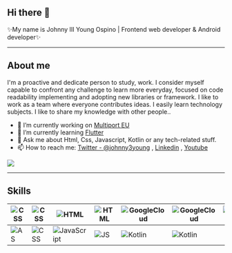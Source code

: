 ## Hi there 👋
✨My name is Johnny III Young Ospino | Frontend web developer & Android developer✨

<hr>

## About me

I'm a proactive and dedicate person to study, work.
I consider myself capable to confront any challenge
to learn more everyday, focused on code readability
implementing and adopting new libraries or framework.
I like to work as a team where everyone contributes ideas.
I easily learn technology subjects. I like to share
my knowledge with other people..


- 🔭 I’m currently working on [Multiport EU](https://multiport.com.co/en/home/)
- 🌱 I’m currently learning [Flutter](https://flutter.dev/)
- 💬 Ask me about Html, Css, Javascript, Kotlin or any tech-related stuff.
- 📫 How to reach me: [Twitter - @johnny3young](https://twitter.com/johnny3young) , [Linkedin](https://www.linkedin.com/in/johnny-iii-young-ospino/) , [Youtube](https://www.youtube.com/channel/UCNG23o2mjagAJGf-TNOpZnw)

<img src="https://github-readme-stats.vercel.app/api?username=johnny3young&&show_icons=true&title_color=ffffff&icon_color=bb2acf&text_color=daf7dc&bg_color=151515">


<!--
- ✨ _special_ ✨
- 🔭 I’m currently working on ...
- 🌱 I’m currently learning ...
- 👯 I’m looking to collaborate on ...
- 🤔 I’m looking for help with ...
- 💬 Ask me about ...
- 📫 How to reach me: ...
- 😄 Pronouns: ...
- ⚡ Fun fact: ...
-->

<hr>

## Skills

<!-- ![HTML](https://img.shields.io/badge/-HTML%205-orange)
![CSS](https://img.shields.io/badge/-CSS%203-blue)
![Kotlin](https://img.shields.io/badge/-Kotlin%20-blue)
![JavaScript](https://img.shields.io/badge/-Javascript%20-yellow)
![AS](https://img.shields.io/badge/-Android Studio%20-green)
![Firebase](https://img.shields.io/badge/-Firebase%20-yellow)
![GoogleCloud](https://img.shields.io/badge/-Google Cloud%20-blue) -->

|![CSS](https://img.shields.io/badge/-CSS%203-blue)|![CSS](https://i.ibb.co/zNF9LrT/Css-01-128px.png)|![HTML](https://img.shields.io/badge/-HTML%205-orange)|![HTML](https://i.ibb.co/H7mC6z8/Html-02-128px.png)|![GoogleCloud](https://img.shields.io/badge/-Google Cloud%20-blue)|![GoogleCloud](https://i.ibb.co/XzrZBXv/Google-Cloud-128px.png)|![Firebase](https://img.shields.io/badge/-Firebase%20-yellow)|![Firebase](https://i.ibb.co/nMSxGFx/Firebase-128px.png)
|---------------|---------------|---------------|---------------|---------------|---------------|---------------|---------------|
|![AS](https://img.shields.io/badge/-Android Studio%20-green)|![CSS](https://i.ibb.co/FzR8rmW/Android-01-128px.png)|![JavaScript](https://img.shields.io/badge/-Javascript%20-yellow)|![JS](https://i.ibb.co/ZzVTh5Q/Javascript-02-128px.png)|![Kotlin](https://img.shields.io/badge/-Kotlin%20-blue)|![Kotlin](https://i.ibb.co/L55RrqK/Kotlin-128px.png)|

<!-- | Mouse         | 10.33         | 1         | -->

<!-- ## Find me at
![Twitter](https://i.ibb.co/znh1MRq/Twitter-01-128px.png) ![Youtube](https://i.ibb.co/6rGdVNV/Youtube-01-128px.png) ![Linkedin](https://i.ibb.co/YkbD86D/Linkedin-01-128px.png) -->


